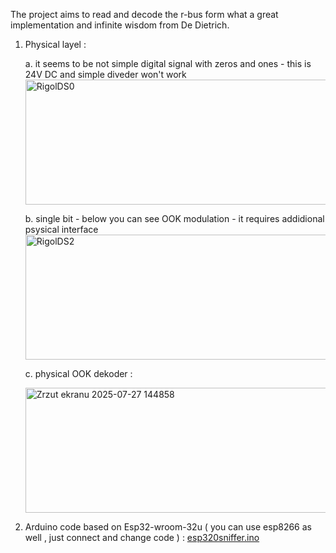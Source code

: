 The project aims to read and decode the r-bus form what a great implementation and infinite wisdom from De Dietrich. 

1. Physical layel :

   a. it seems to be not simple digital signal with zeros and ones - this is 24V DC and simple diveder won't work
   <img width="500" height="200" alt="RigolDS0" src="https://github.com/user-attachments/assets/143a7891-d8ae-4761-96e0-faf2790cdc62" />
   
   b. single bit - below you can see OOK modulation - it requires addidional psysical interface
   <img width="500" height="200" alt="RigolDS2" src="https://github.com/user-attachments/assets/6a1619b4-5954-4534-bf7c-40528b346ef1" />
   
   c. physical OOK dekoder :

   <img width="500" height="200" alt="Zrzut ekranu 2025-07-27 144858" src="https://github.com/user-attachments/assets/de988544-8fe5-4678-b5b7-bb2f5024e055" />

2. Arduino code based on Esp32-wroom-32u ( you can use esp8266 as well , just connect and change code )  : [esp320sniffer.ino](https://github.com/paweldnb/rbus/blob/main/esp32-sniffer.ino)
   

